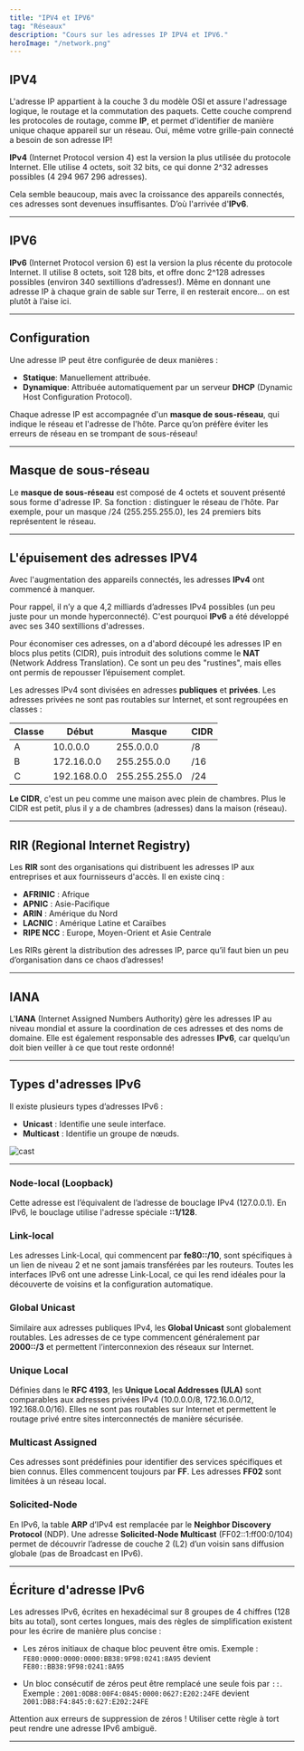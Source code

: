 ```yaml
---
title: "IPV4 et IPV6"
tag: "Réseaux"
description: "Cours sur les adresses IP IPV4 et IPV6."
heroImage: "/network.png"
---
```


## IPV4
L'adresse IP appartient à la couche 3 du modèle OSI et assure l'adressage logique, le routage et la commutation des paquets. Cette couche comprend les protocoles de routage, comme **IP**, et permet d'identifier de manière unique chaque appareil sur un réseau. Oui, même votre grille-pain connecté a besoin de son adresse IP!  

**IPv4** (Internet Protocol version 4) est la version la plus utilisée du protocole Internet. Elle utilise 4 octets, soit 32 bits, ce qui donne 2^32 adresses possibles (4 294 967 296 adresses). 

Cela semble beaucoup, mais avec la croissance des appareils connectés, ces adresses sont devenues insuffisantes. D’où l'arrivée d'**IPv6**.

<hr />

## IPV6
**IPv6** (Internet Protocol version 6) est la version la plus récente du protocole Internet. Il utilise 8 octets, soit 128 bits, et offre donc 2^128 adresses possibles (environ 340 sextillions d’adresses!). Même en donnant une adresse IP à chaque grain de sable sur Terre, il en resterait encore... on est plutôt à l’aise ici.

<hr />

## Configuration
Une adresse IP peut être configurée de deux manières :

- **Statique**: Manuellement attribuée.
- **Dynamique**: Attribuée automatiquement par un serveur **DHCP** (Dynamic Host Configuration Protocol).

Chaque adresse IP est accompagnée d'un **masque de sous-réseau**, qui indique le réseau et l'adresse de l'hôte. Parce qu’on préfère éviter les erreurs de réseau en se trompant de sous-réseau!

<hr />

## Masque de sous-réseau
Le **masque de sous-réseau** est composé de 4 octets et souvent présenté sous forme d'adresse IP. Sa fonction : distinguer le réseau de l’hôte. Par exemple, pour un masque /24 (255.255.255.0), les 24 premiers bits représentent le réseau.

<hr />

## L'épuisement des adresses IPV4
Avec l'augmentation des appareils connectés, les adresses **IPv4** ont commencé à manquer. 

Pour rappel, il n’y a que 4,2 milliards d’adresses IPv4 possibles (un peu juste pour un monde hyperconnecté). C'est pourquoi **IPv6** a été développé avec ses 340 sextillions d'adresses.

Pour économiser ces adresses, on a d'abord découpé les adresses IP en blocs plus petits (CIDR), puis introduit des solutions comme le **NAT** (Network Address Translation). Ce sont un peu des "rustines", mais elles ont permis de repousser l’épuisement complet.

Les adresses IPv4 sont divisées en adresses **publiques** et **privées**. Les adresses privées ne sont pas routables sur Internet, et sont regroupées en classes :
  
| Classe | Début     | Masque         | CIDR |
|--------|-----------|----------------|------|
| A      | 10.0.0.0  | 255.0.0.0      | /8   |
| B      | 172.16.0.0| 255.255.0.0    | /16  |
| C      | 192.168.0.0| 255.255.255.0 | /24  |


**Le CIDR**, c'est un peu comme une maison avec plein de chambres. Plus le CIDR est petit, plus il y a de chambres (adresses) dans la maison (réseau).

<hr />

## RIR (Regional Internet Registry)
Les **RIR** sont des organisations qui distribuent les adresses IP aux entreprises et aux fournisseurs d'accès. Il en existe cinq :
  
- **AFRINIC** : Afrique
- **APNIC** : Asie-Pacifique
- **ARIN** : Amérique du Nord
- **LACNIC** : Amérique Latine et Caraïbes
- **RIPE NCC** : Europe, Moyen-Orient et Asie Centrale

Les RIRs gèrent la distribution des adresses IP, parce qu’il faut bien un peu d’organisation dans ce chaos d’adresses!

<hr />

## IANA
L'**IANA** (Internet Assigned Numbers Authority) gère les adresses IP au niveau mondial et assure la coordination de ces adresses et des noms de domaine. Elle est également responsable des adresses **IPv6**, car quelqu’un doit bien veiller à ce que tout reste ordonné!

<hr />

## Types d'adresses IPv6
Il existe plusieurs types d’adresses IPv6 :

- **Unicast** : Identifie une seule interface.
- **Multicast** : Identifie un groupe de nœuds.

![cast](https://castr.com/blog/wp-content/uploads/2023/05/Unicast-vs-Multicast-vs-Broadcast-1-scaled.jpg)

<hr />

### Node-local (Loopback)
Cette adresse est l’équivalent de l’adresse de bouclage IPv4 (127.0.0.1). En IPv6, le bouclage utilise l'adresse spéciale **::1/128**.

### Link-local
Les adresses Link-Local, qui commencent par **fe80::/10**, sont spécifiques à un lien de niveau 2 et ne sont jamais transférées par les routeurs. Toutes les interfaces IPv6 ont une adresse Link-Local, ce qui les rend idéales pour la découverte de voisins et la configuration automatique.

### Global Unicast
Similaire aux adresses publiques IPv4, les **Global Unicast** sont globalement routables. Les adresses de ce type commencent généralement par **2000::/3** et permettent l’interconnexion des réseaux sur Internet.

### Unique Local
Définies dans le **RFC 4193**, les **Unique Local Addresses (ULA)** sont comparables aux adresses privées IPv4 (10.0.0.0/8, 172.16.0.0/12, 192.168.0.0/16). Elles ne sont pas routables sur Internet et permettent le routage privé entre sites interconnectés de manière sécurisée.

### Multicast Assigned
Ces adresses sont prédéfinies pour identifier des services spécifiques et bien connus. Elles commencent toujours par **FF**. Les adresses **FF02** sont limitées à un réseau local.

### Solicited-Node
En IPv6, la table **ARP** d’IPv4 est remplacée par le **Neighbor Discovery Protocol** (NDP). Une adresse **Solicited-Node Multicast** (FF02::1:ff00:0/104) permet de découvrir l’adresse de couche 2 (L2) d’un voisin sans diffusion globale (pas de Broadcast en IPv6).

<hr />

## Écriture d'adresse IPv6
Les adresses IPv6, écrites en hexadécimal sur 8 groupes de 4 chiffres (128 bits au total), sont certes longues, mais des règles de simplification existent pour les écrire de manière plus concise :

- Les zéros initiaux de chaque bloc peuvent être omis.
  Exemple : `FE80:0000:0000:0000:BB38:9F98:0241:8A95` devient `FE80::BB38:9F98:0241:8A95`

- Un bloc consécutif de zéros peut être remplacé une seule fois par `::`.
  Exemple : `2001:0DB8:00F4:0845:0000:0627:E202:24FE` devient `2001:DB8:F4:845:0:627:E202:24FE`


Attention aux erreurs de suppression de zéros ! Utiliser cette règle à tort peut rendre une adresse IPv6 ambiguë.

<hr />

